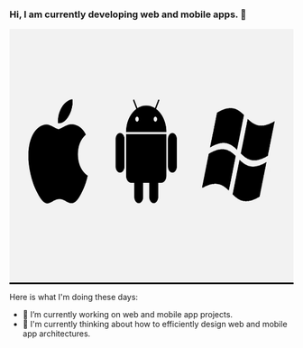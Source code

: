 ### Hi, I am currently developing web and mobile apps. 👋

<p align="center" style="background-color: #000">
  <img src="logo3.png" width="750" height="450" alt="accessibility text">
</p>

Here is what I'm doing these days:

- 🔭 I’m currently working on web and mobile app projects.
- 🌱 I'm currently thinking about how to efficiently design web and mobile app architectures.
